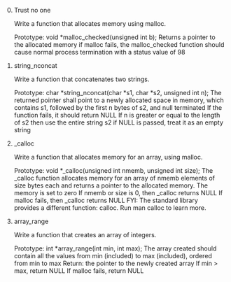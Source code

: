 0. Trust no one

    Write a function that allocates memory using malloc.

    Prototype: void *malloc_checked(unsigned int b);
    Returns a pointer to the allocated memory
    if malloc fails, the malloc_checked function should cause normal process termination
    with a status value of 98

1. string_nconcat

    Write a function that concatenates two strings.

    Prototype: char *string_nconcat(char *s1, char *s2, unsigned int n);
    The returned pointer shall point to a newly allocated space in memory, which contains s1, followed
    by the first n bytes of s2, and null terminated
    If the function fails, it should return NULL
    If n is greater or equal to the length of s2 then use the entire string s2
    if NULL is passed, treat it as an empty string

2. _calloc

    Write a function that allocates memory for an array, using malloc.

    Prototype: void *_calloc(unsigned int nmemb, unsigned int size);
    The _calloc function allocates memory for an array of nmemb elements of size bytes each
    and returns a pointer to the allocated memory.
    The memory is set to zero
    If nmemb or size is 0, then _calloc returns NULL
    If malloc fails, then _calloc returns NULL
    FYI: The standard library provides a different function: calloc. Run man calloc to learn more.

3. array_range

    Write a function that creates an array of integers.

    Prototype: int *array_range(int min, int max);
    The array created should contain all the values from min (included) to max (included),
    ordered from min to max
    Return: the pointer to the newly created array
    If min > max, return NULL
    If malloc fails, return NULL